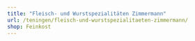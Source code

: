 ```yaml
---
title: "Fleisch- und Wurstspezialitäten Zimmermann"
url: /teningen/fleisch-und-wurstspezialitaeten-zimmermann/
shop: Feinkost
---
```

